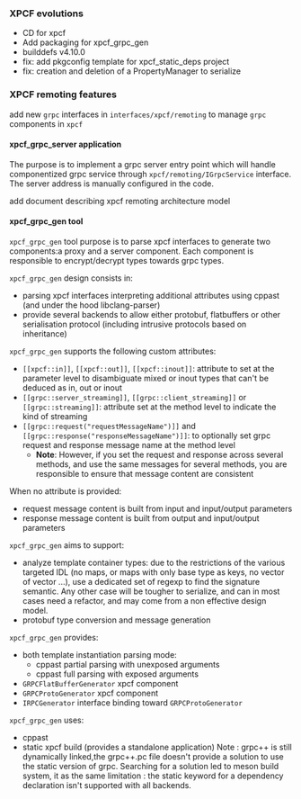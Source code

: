 ### XPCF evolutions
- CD for xpcf
- Add packaging for xpcf_grpc_gen
- builddefs v4.10.0
- fix: add pkgconfig template for xpcf_static_deps project
- fix: creation and deletion of a PropertyManager to serialize

### XPCF remoting features
add new ```grpc``` interfaces in ```interfaces/xpcf/remoting``` to manage ```grpc``` components in ```xpcf```

#### xpcf\_grpc\_server application
The purpose is to implement a grpc server entry point which will handle componentized grpc service through ```xpcf/remoting/IGrpcService``` interface. The server address is manually configured in the code.

add document describing xpcf remoting architecture model

#### xpcf\_grpc\_gen tool
```xpcf_grpc_gen``` tool purpose is to parse xpcf interfaces to generate two components:a proxy and a server component. Each component is responsible to encrypt/decrypt types towards grpc types.

```xpcf_grpc_gen``` design consists in:

- parsing xpcf interfaces interpreting additional attributes using cppast (and under the hood libclang-parser)
- provide several backends to allow either protobuf, flatbuffers or other serialisation protocol (including intrusive protocols based on inheritance)

```xpcf_grpc_gen``` supports the following custom attributes:

- ```[[xpcf::in]]```, ```[[xpcf::out]]```, ```[[xpcf::inout]]```: attribute to set at the parameter level to disambiguate mixed or inout types that can't be deduced as in, out or inout
- ```[[grpc::server_streaming]]```, ```[[grpc::client_streaming]]``` or ```[[grpc::streaming]]```: attribute set at the method level to indicate the kind of streaming
- ```[[grpc::request("requestMessageName")]]``` and ```[[grpc::response("responseMessageName")]]```: to optionally set grpc request and response message name at the method level
	- **Note**: However, if you set the request and response across several methods, and use the same messages for several methods, you are responsible to ensure that message content are consistent

When no attribute is provided:

- request message content is built from input and input/output parameters
- response message content is built from output and input/output parameters

```xpcf_grpc_gen``` aims to support:

- analyze template container types: due to the restrictions of the various targeted IDL (no maps, or maps with only base type as keys, no vector of vector ...), use a dedicated set of regexp to find the signature semantic. Any other case will be tougher to serialize, and can in most cases need a refactor, and may come from a non effective design model.
- protobuf type conversion and message generation

```xpcf_grpc_gen``` provides:

- both template instantiation parsing mode:
	- cppast partial parsing with unexposed arguments
	- cppast full parsing with exposed arguments
- ```GRPCFlatBufferGenerator``` xpcf component
- ```GRPCProtoGenerator``` xpcf component
- ```IRPCGenerator``` interface binding toward ```GRPCProtoGenerator```

```xpcf_grpc_gen``` uses:

- cppast
- static xpcf build (provides a standalone application)
Note : grpc++ is still dynamically linked,the grpc++.pc file doesn't provide a solution to use the static version of grpc. Searching for a solution led to meson build system, it as the same limitation : the static keyword for a dependency declaration isn't supported with all backends.


